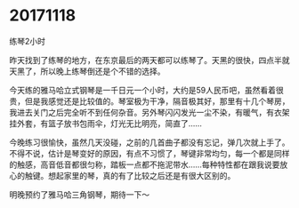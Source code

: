 # 20171118

练琴2小时

昨天找到了练琴的地方，在东京最后的两天都可以练琴了。天黑的很快，四点半就天黑了，所以晚上练琴倒还是个不错的选择。

今天练的雅马哈立式钢琴是一千日元一个小时，大约是59人民币吧，虽然看着很贵，但是我感觉还是比较值的。琴室极为干净，隔音极其好，那里有十几个琴房，我进去关门之后完全听不到任何杂音。另外琴闪闪发光一尘不染，有暖气，有衣架挂外套，有篮子放书包雨伞，灯光无比明亮，简直了……

今晚练习很愉快，虽然几天没碰，之前的几首曲子都没有忘记，弹几次就上手了。不得不说，估计是琴变好的原因，有点不习惯了，琴键非常均匀，每一个都是同样的触感，高音低音都很匀称，踏板一点都不拖泥带水……每种特性都在跟我说要放心的触键。想起家里的琴，真的有了比较之后还是有很大区别的。

明晚预约了雅马哈三角钢琴，期待一下～
